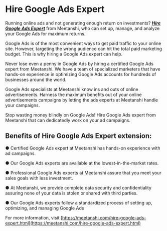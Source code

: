 # Hire Google Ads Expert

Running online ads and not generating enough return on investments? ***[Hire Google Ads Expert](https://meetanshi.com/hire-google-ads-expert.html)*** from Meetanshi, who can set up, manage, and analyze your Google Ads for maximum returns.

Google Ads is of the most convenient ways to get paid traffic to your online site. However, targeting the wrong audience can hit the total paid marketing budget. This is why hiring a Google Ads expert can help.

Never lose even a penny in Google Ads by hiring a certified Google Ads expert from Meetanshi. We have a team of specialized marketers that have hands-on experience in optimizing Google Ads accounts for hundreds of businesses around the world.

Google Ads specialists at Meetanshi know ins and outs of online advertisements. Harness the maximum benefits out of your online advertisements campaigns by letting the ads experts at Meetanshi handle your campaigns.

Stop wasting money blindly on Google Ads! Hire Google Ads expert from Meetanshi that can dedicatedly work on your ad campaigns.

##  Benefits of Hire Google Ads Expert extension:

● Certified Google Ads expert at Meetanshi has hands-on experience with ad campaigns.

● Our Google Ads experts are available at the lowest-in-the-market rates.

● Professional Google Ads experts at Meetanshi assure that you meet your sales goals with less investment.

● At Meetanshi, we provide complete data security and confidentiality assuring none of your data is stolen or shared with third parties.

● Our Google Ads experts follow a standardized process of setting up, optimizing, and managing Google Ads

For more information, visit [https://meetanshi.com/hire-google-ads-expert.html](https://meetanshi.com/hire-google-ads-expert.html)



